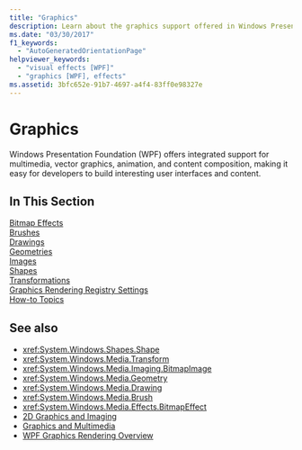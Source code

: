 ```yaml
---
title: "Graphics"
description: Learn about the graphics support offered in Windows Presentation Foundation (WPF) for multimedia, vector graphics, animation, and content composition.
ms.date: "03/30/2017"
f1_keywords: 
  - "AutoGeneratedOrientationPage"
helpviewer_keywords: 
  - "visual effects [WPF]"
  - "graphics [WPF], effects"
ms.assetid: 3bfc652e-91b7-4697-a4f4-83ff0e98327e
---
```

# Graphics

Windows Presentation Foundation (WPF) offers integrated support for multimedia, vector graphics, animation, and content composition, making it easy for developers to build interesting user interfaces and content.  
  
## In This Section  

 [Bitmap Effects](bitmap-effects.md)  
 [Brushes](brushes.md)  
 [Drawings](drawings.md)  
 [Geometries](geometries.md)  
 [Images](images.md)  
 [Shapes](shapes.md)  
 [Transformations](transformations.md)  
 [Graphics Rendering Registry Settings](graphics-rendering-registry-settings.md)  
 [How-to Topics](graphics-how-to-topics.md)  
  
## See also

- <xref:System.Windows.Shapes.Shape>
- <xref:System.Windows.Media.Transform>
- <xref:System.Windows.Media.Imaging.BitmapImage>
- <xref:System.Windows.Media.Geometry>
- <xref:System.Windows.Media.Drawing>
- <xref:System.Windows.Media.Brush>
- <xref:System.Windows.Media.Effects.BitmapEffect>
- [2D Graphics and Imaging](../advanced/optimizing-performance-2d-graphics-and-imaging.md)
- [Graphics and Multimedia](index.md)
- [WPF Graphics Rendering Overview](wpf-graphics-rendering-overview.md)
